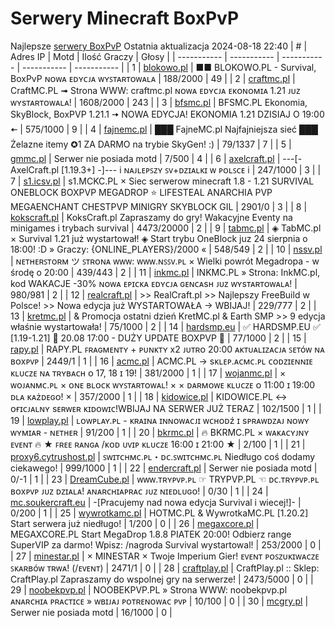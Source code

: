 
# Serwery Minecraft BoxPvP
Najlepsze [serwery BoxPvP](https://mcserwery.pl/serwery/minecraft/tryb/BoxPvP)
Ostatnia aktualizacja 2024-08-18 22:40
| # | Adres IP | Motd | Ilość Graczy | Głosy |
| ----------- | ----------- | ----------- | ----------- | ----------- |
| 1 | 	[blokowo.pl](https://mcserwery.pl/serwery/minecraft/98/) | ■■ BLOKOWO.PL - Survival, BoxPvP ɴᴏᴡᴀ ᴇᴅʏᴄᴊᴀ ᴡʏꜱᴛᴀʀᴛᴏᴡᴀʟᴀ | 188/2000 | 49 |
| 2 | 	[craftmc.pl](https://mcserwery.pl/serwery/minecraft/87/) | CraftMC.PL ➟ Strona WWW: craftmc.pl ɴᴏᴡᴀ ᴇᴅʏᴄᴊᴀ ᴇᴋᴏɴᴏᴍɪᴀ 1.21 ᴊᴜᴢ ᴡʏѕᴛᴀʀᴛᴏᴡᴀʟᴀ! | 1608/2000 | 243 |
| 3 | 	[bfsmc.pl](https://mcserwery.pl/serwery/minecraft/2/) | BFSMC.PL  Ekonomia, SkyBlock, BoxPVP  1.21.1 🠆 NOWA EDYCJA! EKONOMIA 1.21 DZISIAJ O 19:00 🠄 | 575/1000 | 9 |
| 4 | 	[fajnemc.pl](https://mcserwery.pl/serwery/minecraft/100/) | ███ FajneMC.pl  Najfajniejsza sieć ███ Żelazne itemy ✪1 ZA DARMO na trybie SkyGen! :) | 79/1337 | 7 |
| 5 | 	[gmmc.pl](https://mcserwery.pl/serwery/minecraft/292/) | Serwer nie posiada motd | 7/500 | 4 |
| 6 | 	[axelcraft.pl](https://mcserwery.pl/serwery/minecraft/223/) | ---[- AxelCraft.pl [1.19.3+] -]--- i ɴᴀᴊʟᴇᴘꜱᴢʏ ꜱᴠ+ᴅᴢɪᴀʟᴋɪ ᴡ ᴘᴏʟꜱᴄᴇ i | 247/1000 | 3 |
| 7 | 	[s1.icsv.pl](https://mcserwery.pl/serwery/minecraft/286/) |  s1.MCKC.PL × Siec serwerow minecraft 1.8 - 1.21 SURVIVAL  ONEBLOCK  BOXPVP  MEGADROP  ⭐ LIFESTEAL  ANARCHIA  PVP  MEGAENCHANT  CHESTPVP  MINIGRY  SKYBLOCK  GIL | 2901/0 | 3 |
| 8 | 	[kokscraft.pl](https://mcserwery.pl/serwery/minecraft/1/) | KoksCraft.pl  Zapraszamy do gry! Wakacyjne Eventy na minigames i trybach survival | 4473/20000 | 2 |
| 9 | 	[tabmc.pl](https://mcserwery.pl/serwery/minecraft/3/) | ◈ TabMC.pl × Survival 1.21 już wystartował!  ◈ Start trybu OneBlock juz 24 sierpnia o 18:00! :D » Graczy: {ONLINE_PLAYERS}/2000 « | 548/549 | 2 |
| 10 | 	[nssv.pl](https://mcserwery.pl/serwery/minecraft/4/) | ɴᴇᴛʜᴇʀꜱᴛᴏʀᴍ ツ ꜱᴛʀᴏɴᴀ ᴡᴡᴡ: ᴡᴡᴡ.ɴꜱꜱᴠ.ᴘʟ × Wielki powrót Megadropa - w środę o 20:00 | 439/443 | 2 |
| 11 | 	[inkmc.pl](https://mcserwery.pl/serwery/minecraft/15/) | INKMC.PL » Strona: InkMC.pl, kod WAKACJE -30%  ɴᴏᴡᴀ ᴇᴘɪᴄᴋᴀ ᴇᴅʏᴄᴊᴀ ɢᴇɴᴄᴀsʜ ᴊᴜᴢ ᴡʏsᴛᴀʀᴛᴏᴡᴀʟᴀ! | 980/981 | 2 |
| 12 | 	[realcraft.pl](https://mcserwery.pl/serwery/minecraft/63/) | >> RealCraft.pl >> Najlepszy FreeBuild w Polsce! >> Nowa edycja już WYSTARTOWAŁA -> WBIJAJ! | 229/777 | 2 |
| 13 | 	[kretmc.pl](https://mcserwery.pl/serwery/minecraft/182/) | & Promocja ostatni dzień  KretMC.pl & Earth SMP >> 9 edycja właśnie wystartowała! | 75/1000 | 2 |
| 14 | 	[hardsmp.eu](https://mcserwery.pl/serwery/minecraft/621/) | ✅ HARDSMP.EU ✅ [1.19-1.21] 🌌 20.08 17:00 - DUŻY UPDATE BOXPVP 🌌 | 77/1000 | 2 |
| 15 | 	[rapy.pl](https://mcserwery.pl/serwery/minecraft/160/) | RAPY.PL ꜰʀᴀɢᴍᴇɴᴛʏ + ᴘᴜɴᴋᴛʏ x2 ᴊᴜᴛʀᴏ 20:00 ᴀᴋᴛᴜᴀʟɪᴢᴀᴄᴊᴀ ꜱᴇᴛóᴡ ɴᴀ ʙᴏxᴘᴠᴘ | 2449/1 | 1 |
| 16 | 	[acmc.pl](https://mcserwery.pl/serwery/minecraft/220/) |  ACMC.PL → sᴋʟᴇᴘ.ᴀᴄᴍᴄ.ᴘʟ  ᴄᴏᴅᴢɪᴇɴɴɪᴇ ᴋʟᴜᴄᴢᴇ ɴᴀ ᴛʀʏʙᴀᴄʜ ᴏ 17, 18 ɪ 19! | 381/2000 | 1 |
| 17 | 	[wojanmc.pl](https://mcserwery.pl/serwery/minecraft/267/) | × ᴡᴏᴊᴀɴᴍᴄ.ᴘʟ × ᴏɴᴇ ʙʟᴏᴄᴋ ᴡʏꜱᴛᴀʀᴛᴏᴡᴀʟ! × × ᴅᴀʀᴍᴏᴡᴇ ᴋʟᴜᴄᴢᴇ ᴏ 11:00 ɪ 19:00 ᴅʟᴀ ᴋᴀżᴅᴇɢᴏ! × | 357/2000 | 1 |
| 18 | 	[kidowice.pl](https://mcserwery.pl/serwery/minecraft/272/) | KIDOWICE.PL ↔ ᴏғɪᴄᴊᴀʟɴʏ sᴇʀᴡᴇʀ ᴋɪᴅᴏᴡɪᴄ!WBIJAJ NA SERWER JUŻ TERAZ | 102/1500 | 1 |
| 19 | 	[lowplay.pl](https://mcserwery.pl/serwery/minecraft/378/) | ʟᴏᴡᴘʟᴀʏ.ᴘʟ - ᴋʀᴀɪɴᴀ ɪɴɴᴏᴡᴀᴄᴊɪ ᴡᴄʜᴏᴅź ɪ sᴘʀᴀᴡᴅᴢᴀᴊ ɴᴏᴡʏ ᴡʏᴍɪᴀʀ - ɴᴇᴛʜᴇʀ | 91/200 | 1 |
| 20 | 	[bkrmc.pl](https://mcserwery.pl/serwery/minecraft/432/) | 🔥 BKRMC.PL × ᴡᴀᴋᴀᴄʏᴊɴʏ ᴇᴠᴇɴᴛ 🔥 ★ ꜰʀᴇᴇ ʀᴀɴɢᴀ /ᴋᴏᴅ ᴜᴠɪᴘ  ᴋʟᴜᴄᴢᴇ 16:00 ɪ 21:00 ★ | 2/100 | 1 |
| 21 | 	[proxy6.cytrushost.pl](https://mcserwery.pl/serwery/minecraft/743/) | ꜱᴡɪᴛᴄʜᴍᴄ.ᴘʟ・ᴅᴄ.ꜱᴡɪᴛᴄʜᴍᴄ.ᴘʟ Niedługo coś dodamy ciekawego! | 999/1000 | 1 |
| 22 | 	[endercraft.pl](https://mcserwery.pl/serwery/minecraft/58/) | Serwer nie posiada motd | 0/-1 | 1 |
| 23 | 	[DreamCube.pl](https://mcserwery.pl/serwery/minecraft/240/) | ᴡᴡᴡ.ᴛʀʏᴘᴠᴘ.ᴘʟ ☞ TRYPVP.PL ☜ ᴅᴄ.ᴛʀʏᴘᴠᴘ.ᴘʟ ʙᴏхᴘᴠᴘ ᴊᴜᴢ ᴅᴢɪᴀʟᴀ!  ᴀɴᴀʀᴄʜɪᴀᴘʀᴀᴄ ᴊᴜᴢ ɴɪᴇᴅʟᴜɢᴏ! | 0/30 | 1 |
| 24 | 	[mc.soukercraft.eu](https://mcserwery.pl/serwery/minecraft/533/) | -[Pracujemy nad nowa edycja Survival i wiecej!]- | 0/200 | 1 |
| 25 | 	[wywrotkamc.pl](https://mcserwery.pl/serwery/minecraft/6/) | HOTMC.PL & WywrotkaMC.PL [1.20.2] Start serwera już niedługo! | 1/200 | 0 |
| 26 | 	[megaxcore.pl](https://mcserwery.pl/serwery/minecraft/7/) | MEGAXCORE.PL Start MegaDrop 1.8.8 PIATEK 20:00! Odbierz range SuperVIP za darmo! Wpisz: /nagroda  Survival wystartowal! | 253/2000 | 0 |
| 27 | 	[minestar.pl](https://mcserwery.pl/serwery/minecraft/23/) | × MINESTAR × Twoje Imperium Gier! ᴇᴠᴇɴᴛ ᴘᴏꜱᴢᴜᴋɪᴡᴀᴄᴢᴇ ꜱᴋᴀʀʙóᴡ ᴛʀᴡᴀ! (/ᴇᴠᴇɴᴛ) | 2471/1 | 0 |
| 28 | 	[craftplay.pl](https://mcserwery.pl/serwery/minecraft/25/) | CraftPlay.pl :: Sklep: CraftPlay.pl Zapraszamy do wspolnej gry na serwerze! | 2473/5000 | 0 |
| 29 | 	[noobekpvp.pl](https://mcserwery.pl/serwery/minecraft/28/) | NOOBEKPVP.PL » Strona WWW: noobekpvp.pl ᴀɴᴀʀᴄʜɪᴀ ᴘʀᴀᴄᴛɪᴄᴇ » ᴡʙɪᴊᴀᴊ ᴘᴏᴛʀᴇɴᴏᴡᴀᴄ ᴘᴠᴘ | 10/100 | 0 |
| 30 | 	[mcgry.pl](https://mcserwery.pl/serwery/minecraft/44/) | Serwer nie posiada motd | 16/1000 | 0 |
